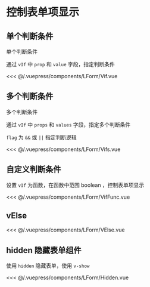 # 控制表单项显示

## 单个判断条件
单个判断条件

通过 `vIf` 中 `prop` 和 `value` 字段，指定判断条件

<demo-block>
<LForm-Vif slot="source"/>
<<< @/.vuepress/components/LForm/Vif.vue
</demo-block>


## 多个判断条件
多个判断条件

通过 `vIf` 中 `props` 和 `values` 字段，指定多个判断条件

`flag` 为 `&&` 或 `||` 指定判断逻辑

<demo-block>
<LForm-Vifs slot="source"/>
<<< @/.vuepress/components/LForm/Vifs.vue
</demo-block>


## 自定义判断条件
设置 `vIf` 为函数，在函数中范围 boolean ，控制表单项显示

<demo-block>
<LForm-VifFunc slot="source"/>
<<< @/.vuepress/components/LForm/VifFunc.vue
</demo-block>


## vElse

<demo-block>
<LForm-VElse slot="source"/>
<<< @/.vuepress/components/LForm/VElse.vue
</demo-block>



## hidden 隐藏表单组件

使用 `hidden` 隐藏表单，使用 `v-show` 

<demo-block>
<LForm-Hidden slot="source"/>
<<< @/.vuepress/components/LForm/Hidden.vue
</demo-block>
